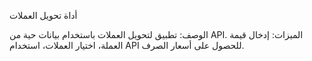 أداة تحويل العملات

الوصف: تطبيق لتحويل العملات باستخدام بيانات حية من API.
الميزات: إدخال قيمة العملة، اختيار العملات، استخدام API للحصول على أسعار الصرف.


